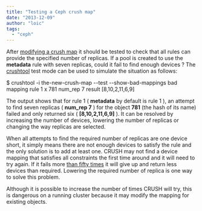 ```yaml
---
title: "Testing a Ceph crush map"
date: "2013-12-09"
author: "loic"
tags: 
  - "ceph"
---
```


After [modifying a crush map](http://ceph.com/docs/master/rados/operations/crush-map/) it should be tested to check that all rules can provide the specified number of replicas. If a pool is created to use the **metadata** rule with seven replicas, could it fail to find enough devices ? The [crushtool](http://ceph.com/docs/master/man/8/crushtool/) test mode can be used to simulate the situation as follows:

$ crushtool -i the-new-crush-map --test --show-bad-mappings
bad mapping rule 1 x 781 num\_rep 7 result \[8,10,2,11,6,9\]

The output shows that for rule 1 ( **metadata** by default is rule 1 ), an attempt to find seven replicas ( **num\_rep 7** ) for the object **781** (the hash of its name) failed and only returned six ( **\[8,10,2,11,6,9\]** ). It can be resolved by increasing the number of devices, lowering the number of replicas or changing the way replicas are selected.

When all attempts to find the required number of replicas are one device short, it simply means there are not enough devices to satisfy the rule and the only solution is to add at least one. CRUSH may not find a device mapping that satisfies all constraints the first time around and it will need to try again. If it fails more [than fifty times](https://github.com/ceph/ceph/blob/v0.72.1/src/crush/CrushWrapper.h#L110) it will give up and return less devices than required. Lowering the required number of replica is one way to solve this problem.

Although it is possible to increase the number of times CRUSH will try, this is dangerous on a running cluster because it may modify the mapping for existing objects.
